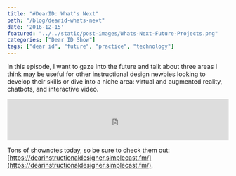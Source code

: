 ```yaml
---
title: "#DearID: What's Next"
path: "/blog/dearid-whats-next"
date: '2016-12-15'
featured: "../../static/post-images/Whats-Next-Future-Projects.png"
categories: ["Dear ID Show"]
tags: ["dear id", "future", "practice", "technology"]
---
```


In this episode, I want to gaze into the future and talk about three areas I think may be useful for other instructional design newbies looking to develop their skills or dive into a niche area: virtual and augmented reality, chatbots, and interactive video.

<iframe src="https://simplecast.com/e/53092?style=medium-light" width="100%" height="94px" frameborder="0" scrolling="no" seamless=""></iframe>

Tons of shownotes today, so be sure to check them out: [https://dearinstructionaldesigner.simplecast.fm/](https://dearinstructionaldesigner.simplecast.fm/).
